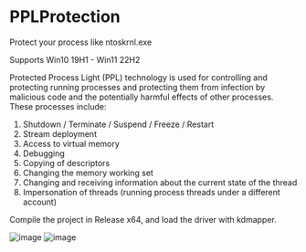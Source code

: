 # PPLProtection
Protect your process like ntoskrnl.exe

Supports Win10 19H1 - Win11 22H2


Protected Process Light (PPL) technology is used for controlling and protecting running processes and protecting them from infection by malicious code and the potentially harmful effects of other processes.
These processes include:
1. Shutdown / Terminate / Suspend / Freeze / Restart
2. Stream deployment
3. Access to virtual memory
4. Debugging
5. Copying of descriptors
6. Changing the memory working set
7. Changing and receiving information about the current state of the thread 
8. Impersonation of threads (running process threads under a different account)

Compile the project in Release x64, and load the driver with kdmapper.

![image](https://github.com/overflowka/PPLProtection/assets/71901175/25a950b2-ef7b-4586-b195-f8c797a6d48c)
![image](https://user-images.githubusercontent.com/71901175/235199171-18c2e6ac-de35-4d44-85dc-f70499444138.png)
